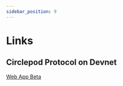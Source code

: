 ```yaml
---
sidebar_position: 9
---
```


# Links

## Circlepod Protocol on Devnet

[Web App Beta](https://launch.circlepod.app/)
